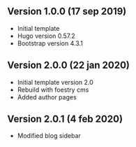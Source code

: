 ## Version 1.0.0 (17 sep 2019)
- Initial template
- Hugo version 0.57.2
- Bootstrap version 4.3.1

## Version 2.0.0 (22 jan 2020)
- Initial template version 2.0
- Rebuild with foestry cms
- Added author pages

## Version 2.0.1 (4 feb 2020)
- Modified blog sidebar